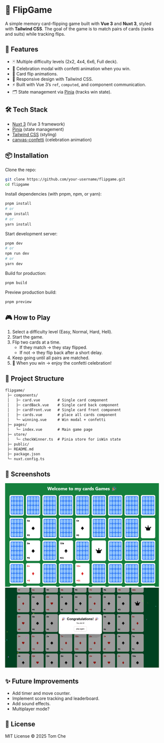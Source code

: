 # 🎴 FlipGame

A simple memory card-flipping game built with **Vue 3** and **Nuxt 3**, styled with **Tailwind CSS**. The goal of the game is to match pairs of cards (ranks and suits) while tracking flips.  

## 🚀 Features  
- 🃏 Multiple difficulty levels (2x2, 4x4, 6x6, Full deck).  
- 🎉 Celebration modal with confetti animation when you win.  
- 🔄 Card flip animations.  
- 📱 Responsive design with Tailwind CSS.  
- ⚡ Built with Vue 3’s `ref`, `computed`, and component communication.  
- 🗂️ State management via [Pinia](https://pinia.vuejs.org/) (tracks win state).  

## 🛠️ Tech Stack  
- [Nuxt 3](https://nuxt.com/) (Vue 3 framework)  
- [Pinia](https://pinia.vuejs.org/) (state management)  
- [Tailwind CSS](https://tailwindcss.com/) (styling)  
- [canvas-confetti](https://www.npmjs.com/package/canvas-confetti) (celebration animation)  

## 📦 Installation  

Clone the repo:  
```bash
git clone https://github.com/your-username/flipgame.git
cd flipgame
```

Install dependencies (with pnpm, npm, or yarn):  
```bash
pnpm install
# or
npm install
# or
yarn install
```

Start development server:  
```bash
pnpm dev
# or
npm run dev
# or
yarn dev
```

Build for production:  
```bash
pnpm build
```

Preview production build:  
```bash
pnpm preview
```

## 🎮 How to Play  
1. Select a difficulty level (Easy, Normal, Hard, Hell).  
2. Start the game.  
3. Flip two cards at a time.  
   - If they match → they stay flipped.  
   - If not → they flip back after a short delay.  
4. Keep going until all pairs are matched.  
5. 🎉 When you win → enjoy the confetti celebration!  

## 📂 Project Structure  
```
flipgame/
 ├─ components/
 │   ├─ card.vue        # Single card component
 │   ├─ cardBack.vue    # Single card back component
 │   ├─ cardFront.vue   # Single card front component
 │   ├─ cards.vue       # place all cards component
 │   └─ winning.vue     # Win modal + confetti
 ├─ pages/
 │   └─ index.vue       # Main game page
 ├─ store/
 │   └─ checkWinner.ts  # Pinia store for isWin state
 ├─ public/
 ├─ README.md
 ├─ package.json
 └─ nuxt.config.ts
```

## 📸 Screenshots  
![Game Screenshot](./public/screenshot/gameboard.png)
![Winner Screenshot](./public/screenshot/winner.gif)

## ✨ Future Improvements  
- Add timer and move counter.  
- Implement score tracking and leaderboard.  
- Add sound effects.
- Multiplayer mode?  

## 📜 License  
MIT License © 2025 Tom Che
